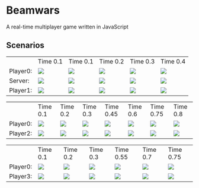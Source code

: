 # Beamwars

A real-time multiplayer game written in JavaScript

## Scenarios

<table><tr><td></td><td>Time 0.1</td><td>Time 0.1</td><td>Time 0.2</td><td>Time 0.3</td><td>Time 0.4</td></tr><tr><td>Player0: </td><td><img src="https://rawgit.com/Aaron1011/beamwars/master/img/scenario_0/Player0_0.svg"</img></td><td><img src="https://rawgit.com/Aaron1011/beamwars/master/img/scenario_0/Player0_1.svg"</img></td><td><img src="https://rawgit.com/Aaron1011/beamwars/master/img/scenario_0/Player0_2.svg"</img></td><td><img src="https://rawgit.com/Aaron1011/beamwars/master/img/scenario_0/Player0_3.svg"</img></td><td><img src="https://rawgit.com/Aaron1011/beamwars/master/img/scenario_0/Player0_4.svg"</img></td></tr><tr><td>Server: </td><td><img src="https://rawgit.com/Aaron1011/beamwars/master/img/scenario_0/Server_0.svg"</img></td><td><img src="https://rawgit.com/Aaron1011/beamwars/master/img/scenario_0/Server_1.svg"</img></td><td><img src="https://rawgit.com/Aaron1011/beamwars/master/img/scenario_0/Server_2.svg"</img></td><td><img src="https://rawgit.com/Aaron1011/beamwars/master/img/scenario_0/Server_3.svg"</img></td><td><img src="https://rawgit.com/Aaron1011/beamwars/master/img/scenario_0/Server_4.svg"</img></td></tr><tr><td>Player1: </td><td><img src="https://rawgit.com/Aaron1011/beamwars/master/img/scenario_0/Player1_0.svg"</img></td><td><img src="https://rawgit.com/Aaron1011/beamwars/master/img/scenario_0/Player1_1.svg"</img></td><td><img src="https://rawgit.com/Aaron1011/beamwars/master/img/scenario_0/Player1_2.svg"</img></td><td><img src="https://rawgit.com/Aaron1011/beamwars/master/img/scenario_0/Player1_3.svg"</img></td><td><img src="https://rawgit.com/Aaron1011/beamwars/master/img/scenario_0/Player1_4.svg"</img></td></tr></table>

<table><tr><td></td><td>Time 0.1</td><td>Time 0.2</td><td>Time 0.3</td><td>Time 0.45</td><td>Time 0.6</td><td>Time 0.75</td><td>Time 0.8</td></tr><tr><td>Player0: </td><td><img src="https://rawgit.com/Aaron1011/beamwars/master/img/scenario_1/Player0_0.svg"</img></td><td><img src="https://rawgit.com/Aaron1011/beamwars/master/img/scenario_1/Player0_2.svg"</img></td><td><img src="https://rawgit.com/Aaron1011/beamwars/master/img/scenario_1/Player0_4.svg"</img></td><td><img src="https://rawgit.com/Aaron1011/beamwars/master/img/scenario_1/Player0_7.svg"</img></td><td><img src="https://rawgit.com/Aaron1011/beamwars/master/img/scenario_1/Player0_8.svg"</img></td><td><img src="https://rawgit.com/Aaron1011/beamwars/master/img/scenario_1/Player0_9.svg"</img></td><td><img src="https://rawgit.com/Aaron1011/beamwars/master/img/scenario_1/Player0_11.svg"</img></td></tr><tr><td>Player2: </td><td><img src="https://rawgit.com/Aaron1011/beamwars/master/img/scenario_1/Player2_0.svg"</img></td><td><img src="https://rawgit.com/Aaron1011/beamwars/master/img/scenario_1/Player2_2.svg"</img></td><td><img src="https://rawgit.com/Aaron1011/beamwars/master/img/scenario_1/Player2_4.svg"</img></td><td><img src="https://rawgit.com/Aaron1011/beamwars/master/img/scenario_1/Player2_7.svg"</img></td><td><img src="https://rawgit.com/Aaron1011/beamwars/master/img/scenario_1/Player2_9.svg"</img></td><td><img src="https://rawgit.com/Aaron1011/beamwars/master/img/scenario_1/Player2_10.svg"</img></td><td><img src="https://rawgit.com/Aaron1011/beamwars/master/img/scenario_1/Player2_11.svg"</img></td></tr></table>

<table><tr><td></td><td>Time 0.1</td><td>Time 0.2</td><td>Time 0.3</td><td>Time 0.55</td><td>Time 0.7</td><td>Time 0.75</td></tr><tr><td>Player0: </td><td><img src="https://rawgit.com/Aaron1011/beamwars/master/img/scenario_2/Player0_0.svg"</img></td><td><img src="https://rawgit.com/Aaron1011/beamwars/master/img/scenario_2/Player0_4.svg"</img></td><td><img src="https://rawgit.com/Aaron1011/beamwars/master/img/scenario_2/Player0_6.svg"</img></td><td><img src="https://rawgit.com/Aaron1011/beamwars/master/img/scenario_2/Player0_7.svg"</img></td><td><img src="https://rawgit.com/Aaron1011/beamwars/master/img/scenario_2/Player0_8.svg"</img></td><td><img src="https://rawgit.com/Aaron1011/beamwars/master/img/scenario_2/Player0_10.svg"</img></td></tr><tr><td>Player3: </td><td><img src="https://rawgit.com/Aaron1011/beamwars/master/img/scenario_2/Player3_0.svg"</img></td><td><img src="https://rawgit.com/Aaron1011/beamwars/master/img/scenario_2/Player3_4.svg"</img></td><td><img src="https://rawgit.com/Aaron1011/beamwars/master/img/scenario_2/Player3_6.svg"</img></td><td><img src="https://rawgit.com/Aaron1011/beamwars/master/img/scenario_2/Player3_8.svg"</img></td><td><img src="https://rawgit.com/Aaron1011/beamwars/master/img/scenario_2/Player3_9.svg"</img></td><td><img src="https://rawgit.com/Aaron1011/beamwars/master/img/scenario_2/Player3_10.svg"</img></td></tr></table>
